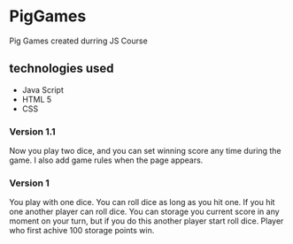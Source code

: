 # PigGames
Pig Games created durring JS Course

## technologies used
* Java Script
* HTML 5
* CSS

### Version 1.1
Now you play two dice, and you can set winning score any time during the game.
I also add game rules when the page appears.

### Version 1
You play with one dice. You can roll dice as long as you hit one. If you hit one another player can roll dice. You can storage you current score in any moment on your turn, but if you do this another player start roll dice. 
Player who first achive 100 storage points win.
